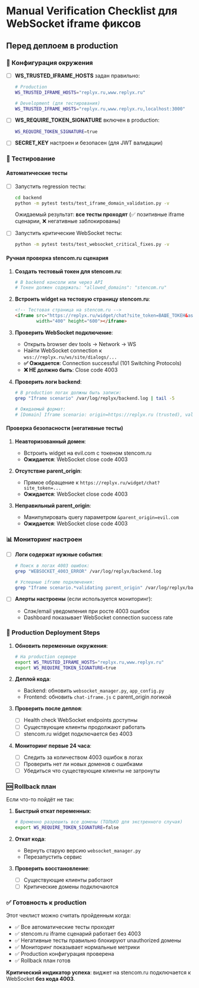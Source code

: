 # Manual Verification Checklist для WebSocket iframe фиксов

## Перед деплоем в production

### 🔧 Конфигурация окружения

- [ ] **WS_TRUSTED_IFRAME_HOSTS** задан правильно:
  ```bash
  # Production
  WS_TRUSTED_IFRAME_HOSTS="replyx.ru,www.replyx.ru"
  
  # Development (для тестирования)
  WS_TRUSTED_IFRAME_HOSTS="replyx.ru,www.replyx.ru,localhost:3000"
  ```

- [ ] **WS_REQUIRE_TOKEN_SIGNATURE** включен в production:
  ```bash
  WS_REQUIRE_TOKEN_SIGNATURE=true
  ```

- [ ] **SECRET_KEY** настроен и безопасен (для JWT валидации)

### 🧪 Тестирование

#### Автоматические тесты
- [ ] Запустить regression тесты:
  ```bash
  cd backend
  python -m pytest tests/test_iframe_domain_validation.py -v
  ```
  Ожидаемый результат: **все тесты проходят** (✅ позитивные iframe сценарии, ❌ негативные заблокированы)

- [ ] Запустить критические WebSocket тесты:
  ```bash
  python -m pytest tests/test_websocket_critical_fixes.py -v
  ```

#### Ручная проверка stencom.ru сценария

1. **Создать тестовый токен для stencom.ru**:
   ```bash
   # В backend консоли или через API
   # Токен должен содержать: "allowed_domains": "stencom.ru"
   ```

2. **Встроить widget на тестовую страницу stencom.ru**:
   ```html
   <!-- Тестовая страница на stencom.ru -->
   <iframe src="https://replyx.ru/widget/chat?site_token=ВАШЕ_ТОКЕН&assistant_id=3" 
           width="400" height="600"></iframe>
   ```

3. **Проверить WebSocket подключение**:
   - Открыть browser dev tools → Network → WS
   - Найти WebSocket connection к `wss://replyx.ru/ws/site/dialogs/...`
   - **✅ Ожидается**: Connection successful (101 Switching Protocols)
   - **❌ НЕ должно быть**: Close code 4003

4. **Проверить логи backend**:
   ```bash
   # В production логах должны быть записи:
   grep "Iframe scenario" /var/log/replyx/backend.log | tail -5
   
   # Ожидаемый формат:
   # [Domain] Iframe scenario: origin=https://replyx.ru (trusted), validating parent_origin=https://stencom.ru -> stencom.ru
   ```

#### Проверка безопасности (негативные тесты)

1. **Неавторизованный домен**:
   - Встроить widget на evil.com с токеном stencom.ru
   - **Ожидается**: WebSocket close code 4003

2. **Отсутствие parent_origin**:
   - Прямое обращение к `https://replyx.ru/widget/chat?site_token=...`
   - **Ожидается**: WebSocket close code 4003

3. **Неправильный parent_origin**:
   - Манипулировать query параметром `&parent_origin=evil.com`
   - **Ожидается**: WebSocket close code 4003

### 📊 Мониторинг настроен

- [ ] **Логи содержат нужные события**:
  ```bash
  # Поиск в логах 4003 ошибок:
  grep "WEBSOCKET_4003_ERROR" /var/log/replyx/backend.log
  
  # Успешные iframe подключения:
  grep "Iframe scenario.*validating parent_origin" /var/log/replyx/backend.log
  ```

- [ ] **Алерты настроены** (если используется мониторинг):
  - Слэк/email уведомления при росте 4003 ошибок
  - Dashboard показывает WebSocket connection success rate

### 🚀 Production Deployment Steps

1. **Обновить переменные окружения**:
   ```bash
   # На production сервере
   export WS_TRUSTED_IFRAME_HOSTS="replyx.ru,www.replyx.ru"
   export WS_REQUIRE_TOKEN_SIGNATURE=true
   ```

2. **Деплой кода**:
   - Backend: обновить `websocket_manager.py`, `app_config.py`
   - Frontend: обновить `chat-iframe.js` с parent_origin логикой

3. **Проверить после деплоя**:
   - [ ] Health check WebSocket endpoints доступны
   - [ ] Существующие клиенты продолжают работать
   - [ ] stencom.ru widget подключается без 4003

4. **Мониторинг первые 24 часа**:
   - [ ] Следить за количеством 4003 ошибок в логах
   - [ ] Проверить нет ли новых доменов с ошибками
   - [ ] Убедиться что существующие клиенты не затронуты

### 🆘 Rollback план

Если что-то пойдёт не так:

1. **Быстрый откат переменных**:
   ```bash
   # Временно разрешить все домены (ТОЛЬКО для экстренного случая)
   export WS_REQUIRE_TOKEN_SIGNATURE=false
   ```

2. **Откат кода**:
   - Вернуть старую версию `websocket_manager.py`
   - Перезапустить сервис

3. **Проверить восстановление**:
   - [ ] Существующие клиенты работают
   - [ ] Критические домены подключаются

### ✅ Готовность к production

Этот чеклист можно считать пройденным когда:
- ✅ Все автоматические тесты проходят
- ✅ stencom.ru iframe сценарий работает без 4003
- ✅ Негативные тесты правильно блокируют unauthorized домены
- ✅ Мониторинг показывает нормальные метрики
- ✅ Production конфигурация проверена
- ✅ Rollback план готов

**Критический индикатор успеха**: виджет на stencom.ru подключается к WebSocket **без кода 4003**.